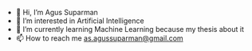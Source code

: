 - 👋 Hi, I’m Agus Suparman
- 👀 I’m interested in Artificial Intelligence
- 🌱 I’m currently learning Machine Learning because my thesis about it
- 📫 How to reach me as.agussuparman@gmail.com

<!---
agussuka/agussuka is a ✨ special ✨ repository because its `README.md` (this file) appears on your GitHub profile.
You can click the Preview link to take a look at your changes.
--->
